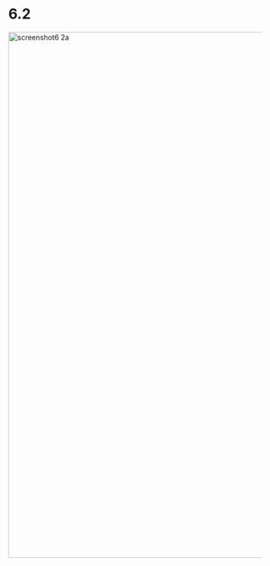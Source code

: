 # 6.2
<img width="1920" height="1045" alt="screenshot6 2a" src="https://github.com/user-attachments/assets/d744e8fb-bd7d-4ed6-bcc3-94aef44dacaf" />
